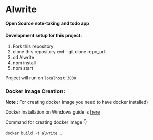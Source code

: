 # Alwrite
**Open Source note-taking and todo app**


#### Development setup for this project:

1. Fork this repository
2. clone this repository
`cmd` - git clone repo_url
3. cd Alwrite
4. npm install
5. npm start

Project will run on `localhost:3000`

### Docker Image Creation:

**Note :**  For creating docker image you need to have docker installed)

Docker Installation on Windows guide is [here](https://github.com/StarTrooper08/DockerInstallation)

Command for creating docker image 👇 

 `docker build -t alwrite .`
